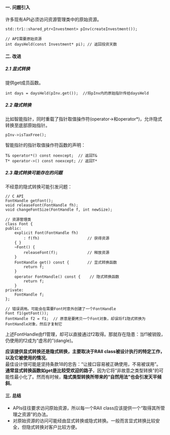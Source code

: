 #### 一. 问题引入
许多现有API必须访问资源管理类中的原始资源。  

	std::tr1::shared_ptr<Investment> pInv(createInvestment());

	// API需要原始资源
	int daysHeld(const Investment* pi);	// 返回投资天数

#### 二. 改进
##### 2.1 显式转换
提供get成员函数。  

	int days = daysHeld(pInv.get());  //将pInv内的原始指针传给daysHeld

##### 2.2 隐式转换
比如智能指针，同时重载了指针取值操作符(operator->和operator*)，允许隐式转换至底部原始指针。  

	pInv->isTaxFree();

智能指针的指针取值操作符函数的声明：  

	T& operator*() const noexcept;	// 返回T&
	T* operator->() const noexcept;	// 返回T*

##### 2.3 隐式转换可能存在的问题
不经意的隐式转换可能引发问题：  

	// C API
	FontHandle getFont();
	void releaseFont(FontHandle fh);
	void changeFontSize(FontHandle f, int newSize);
	
	// 资源管理类
	class Font {
	public:
		explicit Font(FontHandle fh)
			: f(fh) 					// 获得资源
		{ }	
		~Font() {
			releaseFont(f);				// 释放资源
		}
		FontHandle get() const {		// 显式转换函数
			return f;
		}
		operator FontHandle() const {    // 隐式转换函数
			return f;
		}
	private:
		FontHandle f;
	};

	// 错误调用。可能会在需要Font时意外创建了一个FontHandle
	Font f1(getFont());
	FontHandle f2 = f1;  // 原意是要拷贝一个Font对象，却误将f1隐式转换为FontHandle对象，然后才复制它

上述FontHandle由f1管理，却可以直接通过f2取得。那就存在隐患：当f1被销毁，仍使用的f2成为“虚吊的”(dangle)。  

**应该提供显式转换还是隐式转换，主要取决于RAII class被设计执行的特定工作，以及它被使用的情况**。  
最佳设计很可能是坚持条款18的忠告：“让接口容易被正确使用，不易被误用”。  
**通常显式转换函数如get是比较受欢迎的路子**，因为它将“非故意之类型转换”的可能性最小化了。然而有时候，**隐式类型转换所带来的“自然用法”也会引发天平倾斜**。  

#### 三. 总结
- APIs往往要求访问原始资源，所以每一个RAII class应该提供一个“取得其所管理之资源”的办法。
- 对原始资源的访问可能经由显式转换或隐式转换。一般而言显式转换比较安全，但隐式转换对客户比较方便。